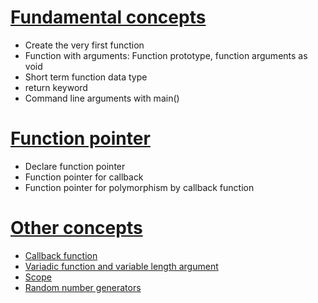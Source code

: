 # [Fundamental concepts](Fundamental%20concepts.md)
* Create the very first function
* Function with arguments: Function prototype, function arguments as void
* Short term function data type
* return keyword
* Command line arguments with main()
# [Function pointer](https://github.com/TranPhucVinh/C/blob/master/Physical%20layer/Memory/Pointer/Documents/Function%20pointer.md)
* Declare function pointer
* Function pointer for callback
* Function pointer for polymorphism by callback function
# [Other concepts](Other%20concepts.md)
* [Callback function](Callback%20function.md)
* [Variadic function and variable length argument](Variadic%20function.md)
* [Scope](Scope.md)
* [Random number generators](Random%20number.md)
